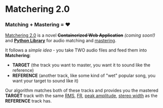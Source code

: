 # Matchering 2.0

### Matching + Mastering = ❤️

[Matchering 2.0] is a novel ~~**Containerized Web Application**~~ *(coming soon!)* and **[Python Library]** for audio matching and [mastering].

It follows a *simple idea* - you take TWO audio files and feed them into **Matchering**: 
- **TARGET** (the track you want to master, you want it to sound like the reference)
- **REFERENCE** (another track, like some kind of "wet" popular song, you want your target to sound like it)

Our algorithm matches both of these tracks and provides you the mastered **TARGET** track with the same [RMS], [FR], [peak amplitude], [stereo width] as the **REFERENCE** track has.

[Matchering]: https://github.com/sergree/matchering
[Matchering 2.0]: https://github.com/sergree/matchering
[Python Library]: https://pypi.org/project/matchering
[mastering]: https://en.wikipedia.org/wiki/Audio_mastering
[RMS]: https://en.wikipedia.org/wiki/Root_mean_square
[FR]: https://en.wikipedia.org/wiki/Frequency_response
[peak amplitude]: https://en.wikipedia.org/wiki/Amplitude
[stereo width]: https://en.wikipedia.org/wiki/Stereo_imaging
